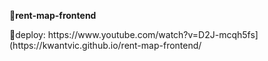 <b>💎rent-map-frontend</b>
<p>🧲deploy: https://www.youtube.com/watch?v=D2J-mcqh5fs](https://kwantvic.github.io/rent-map-frontend/</p>
